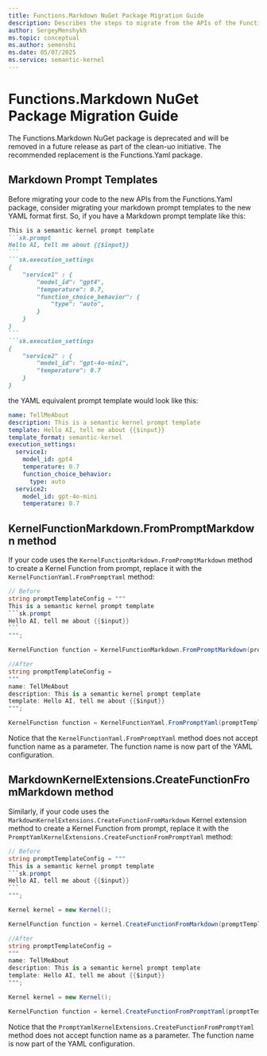 ```yaml
---
title: Functions.Markdown NuGet Package Migration Guide
description: Describes the steps to migrate from the APIs of the Functions.Markdown NuGet package to the APIs of the Functions.Yaml package.
author: SergeyMenshykh
ms.topic: conceptual
ms.author: semenshi
ms.date: 05/07/2025
ms.service: semantic-kernel
---
```


# Functions.Markdown NuGet Package Migration Guide

The Functions.Markdown NuGet package is deprecated and will be removed in a future release as part of the clean-uo initiative. The recommended replacement is the Functions.Yaml package.

## Markdown Prompt Templates

Before migrating your code to the new APIs from the Functions.Yaml package, consider migrating your markdown prompt templates to the new YAML format first. So, if you have a Markdown prompt template like this:

````markdown
This is a semantic kernel prompt template
```sk.prompt
Hello AI, tell me about {{$input}}
```
```sk.execution_settings
{
    "service1" : {
        "model_id": "gpt4",
        "temperature": 0.7,
        "function_choice_behavior": {
            "type": "auto",
        }
    }
}
```
```sk.execution_settings
{
    "service2" : {
        "model_id": "gpt-4o-mini",
        "temperature": 0.7
    }
}
````

the YAML equivalent prompt template would look like this:
```yaml
name: TellMeAbout
description: This is a semantic kernel prompt template
template: Hello AI, tell me about {{$input}}
template_format: semantic-kernel
execution_settings:
  service1:
    model_id: gpt4
    temperature: 0.7
    function_choice_behavior:
      type: auto
  service2:
    model_id: gpt-4o-mini
    temperature: 0.7
```

## KernelFunctionMarkdown.FromPromptMarkdown method

If your code uses the `KernelFunctionMarkdown.FromPromptMarkdown` method to create a Kernel Function from prompt, replace it with the `KernelFunctionYaml.FromPromptYaml` method:

````csharp
// Before
string promptTemplateConfig = """
This is a semantic kernel prompt template
```sk.prompt
Hello AI, tell me about {{$input}}
```
""";

KernelFunction function = KernelFunctionMarkdown.FromPromptMarkdown(promptTemplateConfig, "TellMeAbout");

//After
string promptTemplateConfig = 
"""
name: TellMeAbout
description: This is a semantic kernel prompt template
template: Hello AI, tell me about {{$input}}
""";

KernelFunction function = KernelFunctionYaml.FromPromptYaml(promptTemplateConfig);
````
Notice that the `KernelFunctionYaml.FromPromptYaml` method does not accept function name as a parameter. The function name is now part of the YAML configuration.

## MarkdownKernelExtensions.CreateFunctionFromMarkdown method

Similarly, if your code uses the `MarkdownKernelExtensions.CreateFunctionFromMarkdown` Kernel extension method to create a Kernel Function from prompt, replace it with the `PromptYamlKernelExtensions.CreateFunctionFromPromptYaml` method:

````csharp
// Before
string promptTemplateConfig = """
This is a semantic kernel prompt template
```sk.prompt
Hello AI, tell me about {{$input}}
```
""";

Kernel kernel = new Kernel();

KernelFunction function = kernel.CreateFunctionFromMarkdown(promptTemplateConfig, "TellMeAbout");

//After
string promptTemplateConfig = 
"""
name: TellMeAbout
description: This is a semantic kernel prompt template
template: Hello AI, tell me about {{$input}}
""";

Kernel kernel = new Kernel();

KernelFunction function = kernel.CreateFunctionFromPromptYaml(promptTemplateConfig);
````
Notice that the `PromptYamlKernelExtensions.CreateFunctionFromPromptYaml` method does not accept function name as a parameter. The function name is now part of the YAML configuration.
